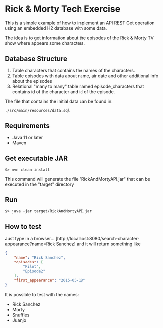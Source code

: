 # Rick & Morty Tech Exercise

This is a simple example of how to implement an API REST Get operation using an embedded H2 database with some data.

The idea is to get information about the episodes of the Rick & Morty TV show where appears some characters.

## Database Structure
1. Table characters that contains the names of the characters.
2. Table episodes with data about name, air date and other additional info about the episodes
3. Relational "many to many" table named episode_characters that contains id of the character and id of the episode.

The file that contains the initial data can be found in:

```shell
./src/main/resources/data.sql
```

## Requirements
 - Java 11 or later
 - Maven

## Get executable JAR
```shell
$> mvn clean install
```

This command will generate the file "RickAndMortyAPI.jar" that can be executed in the "target" directory

## Run
```shell
$> java -jar target/RickAndMortyAPI.jar
```

## How to test
Just type in a browser... [http://localhost:8080/search-character-appearance?name=Rick Sanchez] and it will return 
something like

```json
{
    "name": "Rick Sanchez",
    "episodes": [
        "Pilot",
        "Episode2"
    ],
    "first_appearance": "2015-05-18"
}
```

It is possible to test with the names:
- Rick Sanchez
- Morty
- Snuffles
- Juanjo


